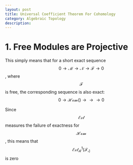 ```yaml
---
layout: post
title: Universal Coefficient Theorem For Cohomology
category: Algebraic Topology
description: 
---
```



# 1. Free Modules are Projective
This simply means that for a short exact sequence $$\mathcal{0\to M\to N\to F\to 0}$$, where $$\mathcal{F}$$ is free,
the corresponding sequence is also exact: $$\mathcal{0\to Hom() \to \to \to 0}$$

Since $$\mathcal{Ext}$$  measures the failure of exactness for $$\mathcal{Hom}$$,
this means that $$\mathcal{Ext^1_R(F, _)}$$ is zero
